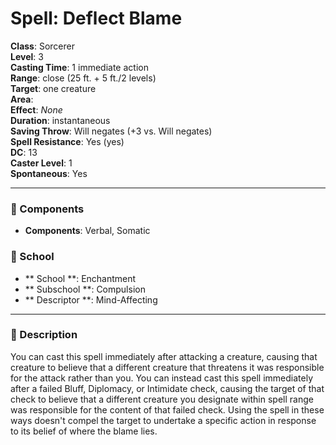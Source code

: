 
# Spell: Deflect Blame
**Class**: Sorcerer  
**Level**: 3  
**Casting Time**: 1 immediate action  
**Range**: close (25 ft. + 5 ft./2 levels)  
**Target**: one creature  
**Area**:   
**Effect**: _None_  
**Duration**: instantaneous  
**Saving Throw**: Will negates (+3 vs. Will negates)  
**Spell Resistance**: Yes (yes)  
**DC**: 13  
**Caster Level**: 1  
**Spontaneous**: Yes

---

### 🔮 Components
- **Components**: Verbal, Somatic

### 🏫 School
- ** School **: Enchantment
- ** Subschool **: Compulsion
- ** Descriptor **: Mind-Affecting
---

### 📜 Description
You can cast this spell immediately after attacking a creature, causing that creature to believe that a different creature that threatens it was responsible for the attack rather than you. You can instead cast this spell immediately after a failed Bluff, Diplomacy, or Intimidate check, causing the target of that check to believe that a different creature you designate within spell range was responsible for the content of that failed check. Using the spell in these ways doesn't compel the target to undertake a specific action in response to its belief of where the blame lies.

